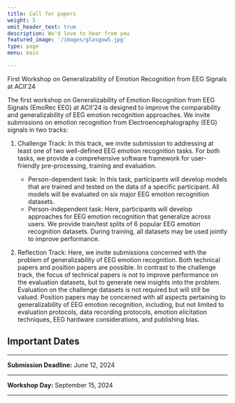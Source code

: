 ```yaml
---
title: Call for papers
weight: 5
omit_header_text: true
description: We'd love to hear from you
featured_image: '/images/glasgow5.jpg'
type: page
menu: main

---
```


First Workshop on Generalizability of Emotion Recognition from EEG Signals at ACII’24

The first workshop on Generalizability of Emotion Recognition from EEG Signals (EmoRec EEG) at ACII’24 is designed to improve the comparability and generalizability of EEG emotion recognition approaches. We invite submissions on emotion recognition from Electroencephalography (EEG) signals in two tracks:
1. Challenge Track: In this track, we invite submission to addressing at least one of two well-defined EEG emotion recognition tasks. For both tasks, we provide a comprehensive software framework for user-friendly pre-processing, training and evaluation. 
   - Person-dependent task: In this task, participants will develop models that are trained and tested on the data of a specific participant. All models will be evaluated on six major EEG emotion recognition datasets. 
   - Person-independent task: Here, participants will develop approaches for EEG emotion recognition that generalize across users. We provide train/test splits of 6 popular EEG emotion recognition datasets. During training, all datasets may be used jointly to improve performance.
      
2. Reflection Track: Here, we invite submissions concerned with the problem of generalizability of EEG emotion recognition. Both technical papers and position papers are possible. In contrast to the challenge track, the focus of technical papers is not to improve performance on the evaluation datasets, but to generate new insights into the problem. Evaluation on the challenge datasets is not required but will still be valued. Position papers may be concerned with all aspects pertaining to generalizability of EEG emotion recognition, including, but not limited to evaluation protocols, data recording protocols, emotion elicitation techniques, EEG hardware considerations, and publishing bias.


## **Important Dates**
---
**Submission Deadline:** June 12, 2024 <br>

---
**Workshop Day:** September 15, 2024

---
